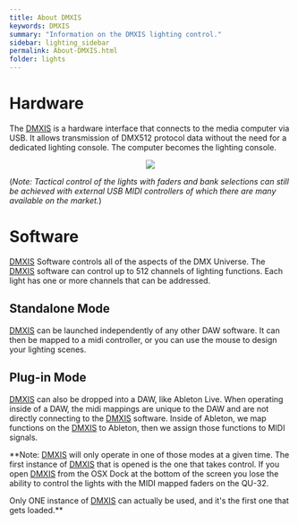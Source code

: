 ```yaml
---
title: About DMXIS
keywords: DMXIS
summary: "Information on the DMXIS lighting control."
sidebar: lighting_sidebar
permalink: About-DMXIS.html
folder: lights
---
```


# Hardware

The [DMXIS](https://github.com/NewValleyChurch/Infrastructure/wiki/About-DMXIS) is a hardware interface that connects to the media computer via USB.  It allows transmission of DMX512 protocol data without the need for a dedicated lighting console.  The computer becomes the lighting console.

<p align="center">
<img src="https://github.com/NewValleyChurch/Infrastructure-docs/blob/master/images/dmxis.jpg">
</p>

(_Note: Tactical control of the lights with faders and bank selections can still be achieved with external USB MIDI controllers of which there are many available on the market._)

# Software

[DMXIS](https://github.com/NewValleyChurch/Infrastructure/wiki/About-DMXIS) Software controls all of the aspects of the DMX Universe.  The [DMXIS](https://github.com/NewValleyChurch/Infrastructure/wiki/About-DMXIS) software can control up to 512 channels of lighting functions.  Each light has one or more channels that can be addressed.

## Standalone Mode

[DMXIS](https://github.com/NewValleyChurch/Infrastructure/wiki/About-DMXIS) can be launched independently of any other DAW software.  It can then be mapped to a midi controller, or you can use the mouse to design your lighting scenes.

## Plug-in Mode

[DMXIS](https://github.com/NewValleyChurch/Infrastructure/wiki/About-DMXIS) can also be dropped into a DAW, like Ableton Live.  When operating inside of a DAW, the midi mappings are unique to the DAW and are not directly connecting to the [DMXIS](https://github.com/NewValleyChurch/Infrastructure/wiki/About-DMXIS) software.  Inside of Ableton, we map functions on the [DMXIS](https://github.com/NewValleyChurch/Infrastructure/wiki/About-DMXIS) to Ableton, then we assign those functions to MIDI signals.

**Note: [DMXIS](https://github.com/NewValleyChurch/Infrastructure/wiki/About-DMXIS) will only operate in one of those modes at a given time.  The first instance of [DMXIS](https://github.com/NewValleyChurch/Infrastructure/wiki/About-DMXIS) that is opened is the one that takes control.  If you open [DMXIS](https://github.com/NewValleyChurch/Infrastructure/wiki/About-DMXIS) from the OSX Dock at the bottom of the screen you lose the ability to control the lights with the MIDI mapped faders on the QU-32.  

Only ONE instance of [DMXIS](https://github.com/NewValleyChurch/Infrastructure/wiki/About-DMXIS) can actually be used, and it's the first one that gets loaded.**
